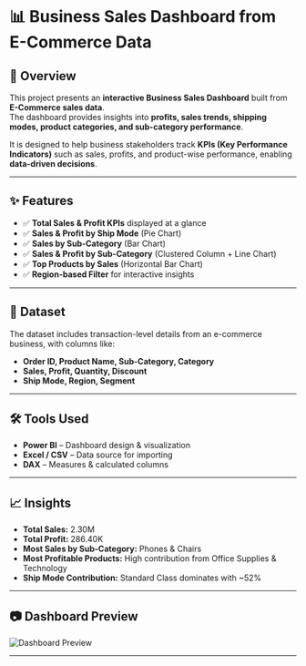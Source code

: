# 📊 Business Sales Dashboard from E-Commerce Data

## 📝 Overview
This project presents an **interactive Business Sales Dashboard** built from **E-Commerce sales data**.  
The dashboard provides insights into **profits, sales trends, shipping modes, product categories, and sub-category performance**.  

It is designed to help business stakeholders track **KPIs (Key Performance Indicators)** such as sales, profits, and product-wise performance, enabling **data-driven decisions**.

---

## ✨ Features
- ✅ **Total Sales & Profit KPIs** displayed at a glance  
- ✅ **Sales & Profit by Ship Mode** (Pie Chart)  
- ✅ **Sales by Sub-Category** (Bar Chart)  
- ✅ **Sales & Profit by Sub-Category** (Clustered Column + Line Chart)  
- ✅ **Top Products by Sales** (Horizontal Bar Chart)  
- ✅ **Region-based Filter** for interactive insights  

---

## 📂 Dataset
The dataset includes transaction-level details from an e-commerce business, with columns like:
- **Order ID, Product Name, Sub-Category, Category**
- **Sales, Profit, Quantity, Discount**
- **Ship Mode, Region, Segment**

---

## 🛠 Tools Used
- **Power BI** – Dashboard design & visualization  
- **Excel / CSV** – Data source for importing  
- **DAX** – Measures & calculated columns  

---

## 📈 Insights
- **Total Sales:** 2.30M  
- **Total Profit:** 286.40K  
- **Most Sales by Sub-Category:** Phones & Chairs  
- **Most Profitable Products:** High contribution from Office Supplies & Technology  
- **Ship Mode Contribution:** Standard Class dominates with ~52%  

---

## 📷 Dashboard Preview
![Dashboard Preview](./dashboard.png)

---

